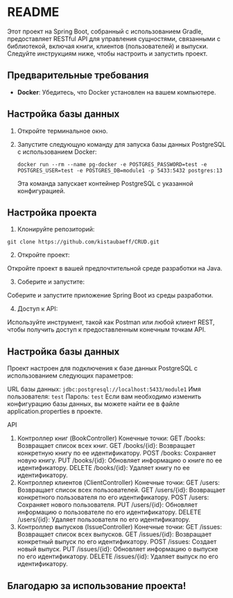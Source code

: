 # README


Этот проект на Spring Boot, собранный с использованием Gradle, предоставляет RESTful API для управления сущностями, связанными с библиотекой, включая книги, клиентов (пользователей) и выпуски. Следуйте инструкциям ниже, чтобы настроить и запустить проект.

## Предварительные требования

- **Docker**: Убедитесь, что Docker установлен на вашем компьютере.

## Настройка базы данных

1. Откройте терминальное окно.

2. Запустите следующую команду для запуска базы данных PostgreSQL с использованием Docker:

   ```
   docker run --rm --name pg-docker -e POSTGRES_PASSWORD=test -e POSTGRES_USER=test -e POSTGRES_DB=module1 -p 5433:5432 postgres:13
   ```
   Эта команда запускает контейнер PostgreSQL с указанной конфигурацией.

## Настройка проекта
1. Клонируйте репозиторий:
```
git clone https://github.com/kistaubaeff/CRUD.git
```
2. Откройте проект:

Откройте проект в вашей предпочтительной среде разработки на Java.

3. Соберите и запустите:

Соберите и запустите приложение Spring Boot из среды разработки.

4. Доступ к API:

Используйте инструмент, такой как Postman или любой клиент REST, чтобы получить доступ к предоставленным конечным точкам API.

## Настройка базы данных
Проект настроен для подключения к базе данных PostgreSQL с использованием следующих параметров:

URL базы данных:
``` jdbc:postgresql://localhost:5433/module1 ```
Имя пользователя:
 ``` test ```
Пароль:
 ``` test ```
Если вам необходимо изменить конфигурацию базы данных, вы можете найти ее в файле application.properties в проекте.

API
1. Контроллер книг (BookController)
Конечные точки:
GET /books: Возвращает список всех книг.
GET /books/{id}: Возвращает конкретную книгу по ее идентификатору.
POST /books: Сохраняет новую книгу.
PUT /books/{id}: Обновляет информацию о книге по ее идентификатору.
DELETE /books/{id}: Удаляет книгу по ее идентификатору.
2. Контроллер клиентов (ClientController)
Конечные точки:
GET /users: Возвращает список всех пользователей.
GET /users/{id}: Возвращает конкретного пользователя по его идентификатору.
POST /users: Сохраняет нового пользователя.
PUT /users/{id}: Обновляет информацию о пользователе по его идентификатору.
DELETE /users/{id}: Удаляет пользователя по его идентификатору.
3. Контроллер выпусков (IssueController)
Конечные точки:
GET /issues: Возвращает список всех выпусков.
GET /issues/{id}: Возвращает конкретный выпуск по его идентификатору.
POST /issues: Создает новый выпуск.
PUT /issues/{id}: Обновляет информацию о выпуске по его идентификатору.
DELETE /issues/{id}: Удаляет выпуск по его идентификатору.


## Благодарю за использование проекта!
